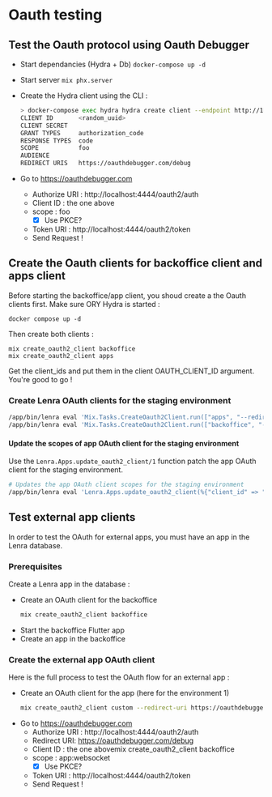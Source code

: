 # Oauth testing

## Test the Oauth protocol using Oauth Debugger
 
- Start dependancies (Hydra + Db) `docker-compose up -d`
- Start server `mix phx.server`
- Create the Hydra client using the CLI :

    ```bash
    > docker-compose exec hydra hydra create client --endpoint http://127.0.0.1:4445 --token-endpoint-auth-method none --scope foo --redirect-uri https://oauthdebugger.com/debug
    CLIENT ID       <random_uuid>
    CLIENT SECRET
    GRANT TYPES     authorization_code
    RESPONSE TYPES  code
    SCOPE           foo
    AUDIENCE
    REDIRECT URIS   https://oauthdebugger.com/debug
    ```
- Go to https://oauthdebugger.com
  - Authorize URI : http://localhost:4444/oauth2/auth
  - Client ID : the one above
  - scope : foo
    - [x] Use PKCE?
  - Token URI : http://localhost:4444/oauth2/token
  - Send Request !


## Create the Oauth clients for backoffice client and apps client


Before starting the backoffice/app client, you shoud create a the Oauth clients first.
Make sure ORY Hydra is started : 
```
docker compose up -d
```

Then create both clients : 
```
mix create_oauth2_client backoffice
mix create_oauth2_client apps
```

Get the client_ids and put them in the client OAUTH_CLIENT_ID argument.
You're good to go !

### Create Lenra OAuth clients for the staging environment

```bash
/app/bin/lenra eval 'Mix.Tasks.CreateOauth2Client.run(["apps", "--redirect-uri", "https://app.staging.lenra.io/redirect.html", "--allowed-origin", "https://app.staging.lenra.io"])'
/app/bin/lenra eval 'Mix.Tasks.CreateOauth2Client.run(["backoffice", "--redirect-uri", "https://dev.staging.lenra.io/redirect.html", "--allowed-origin", "https://dev.staging.lenra.io"])'
```

#### Update the scopes of app OAuth client for the staging environment

Use the `Lenra.Apps.update_oauth2_client/1` function patch the app OAuth client for the staging environment.

```bash
# Updates the app OAuth client scopes for the staging environment
/app/bin/lenra eval 'Lenra.Apps.update_oauth2_client(%{"client_id" => "1bafc4d4-3759-4542-a751-82b6c96a29fc", "scopes" => ["profile", "store", "resources", "manage:account", "app:websocket"]})'
```

## Test external app clients

In order to test the OAuth for external apps, you must have an app in the Lenra database.

### Prerequisites

Create a Lenra app in the database :

- Create an OAuth client for the backoffice
    ```bash
    mix create_oauth2_client backoffice
    ```
- Start the backoffice Flutter app
- Create an app in the backoffice

### Create the external app OAuth client

Here is the full process to test the OAuth flow for an external app :
- Create an OAuth client for the app (here for the environment 1)
    ```bash
    mix create_oauth2_client custom --redirect-uri https://oauthdebugger.com/debug --scope app:websocket --environment-id 1
    ```
- Go to https://oauthdebugger.com
  - Authorize URI : http://localhost:4444/oauth2/auth
  - Redirect URI: https://oauthdebugger.com/debug
  - Client ID : the one abovemix create_oauth2_client backoffice
  - scope : app:websocket
    - [x] Use PKCE?
  - Token URI : http://localhost:4444/oauth2/token
  - Send Request !
